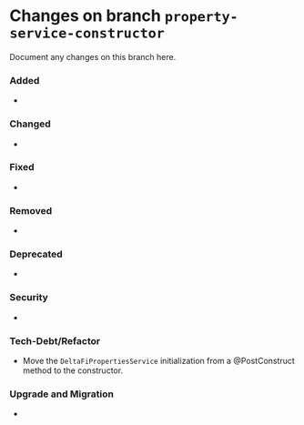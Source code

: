 # Changes on branch `property-service-constructor`
Document any changes on this branch here.
### Added
- 

### Changed
- 

### Fixed
- 

### Removed
- 

### Deprecated
- 

### Security
- 

### Tech-Debt/Refactor
- Move the `DeltaFiPropertiesService` initialization from a @PostConstruct method to the constructor.  

### Upgrade and Migration
- 
